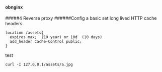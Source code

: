 #### obnginx
#####4 Reverse proxy
######Config a basic
set long lived HTTP cache headers
```
location /assets{
  expires max;  (10 year) or 10d  (10 days)
  add_header Cache-Control public;
}
```
test
```
curl -I 127.0.0.1/assets/a.jpg
```

